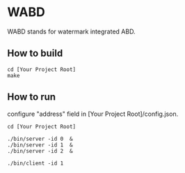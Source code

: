 # WABD
WABD stands for watermark integrated ABD.

## How to build
```
cd [Your Project Root]
make
```

## How to run
configure "address" field in [Your Project Root]/config.json.
```
cd [Your Project Root]

./bin/server -id 0  &
./bin/server -id 1  &
./bin/server -id 2  &

./bin/client -id 1
```